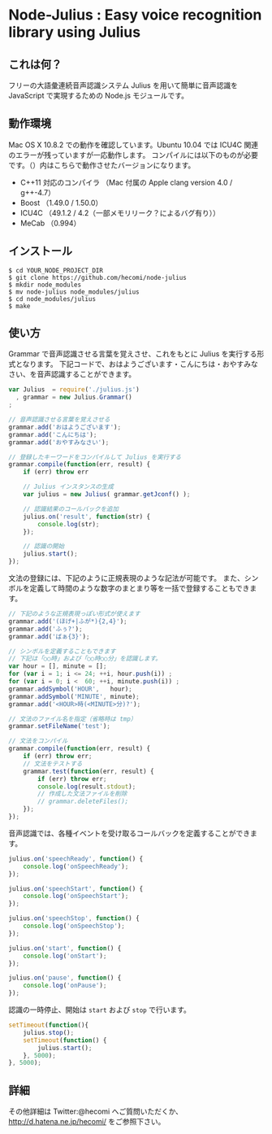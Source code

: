 Node-Julius : Easy voice recognition library using Julius
=============

これは何？
--------------
フリーの大語彙連続音声認識システム Julius を用いて簡単に音声認識を JavaScript で実現するための Node.js モジュールです。

動作環境
--------------
Mac OS X 10.8.2 での動作を確認しています。Ubuntu 10.04 では ICU4C 関連のエラーが残っていますが一応動作します。
コンパイルには以下のものが必要です。（）内はこちらで動作させたバージョンになります。

+ C++11 対応のコンパイラ （Mac 付属の Apple clang version 4.0 / g++-4.7）
+ Boost （1.49.0 / 1.50.0）
+ ICU4C （49.1.2 / 4.2（一部メモリリーク？によるバグ有り））
+ MeCab （0.994）

インストール
--------------
	$ cd YOUR_NODE_PROJECT_DIR
	$ git clone https://github.com/hecomi/node-julius
	$ mkdir node_modules
	$ mv node-julius node_modules/julius
	$ cd node_modules/julius
	$ make

使い方
--------------
Grammar で音声認識させる言葉を覚えさせ、これをもとに Julius を実行する形式となります。
下記コードで、おはようございます・こんにちは・おやすみなさい、を音声認識することができます。

```javascript
var Julius  = require('./julius.js')
  , grammar = new Julius.Grammar()
;

// 音声認識させる言葉を覚えさせる
grammar.add('おはようございます');
grammar.add('こんにちは');
grammar.add('おやすみなさい');

// 登録したキーワードをコンパイルして Julius を実行する
grammar.compile(function(err, result) {
	if (err) throw err

	// Julius インスタンスの生成
	var julius = new Julius( grammar.getJconf() );

	// 認識結果のコールバックを追加
	julius.on('result', function(str) {
		console.log(str);
	});

	// 認識の開始
	julius.start();
});
```

文法の登録には、下記のように正規表現のような記法が可能です。
また、シンボルを定義して時間のような数字のまとまり等を一括で登録することもできます。

```javascript
// 下記のような正規表現っぽい形式が使えます
grammar.add('(ほげ+|ふが*){2,4}');
grammar.add('ふぅ?');
grammar.add('ばぁ{3}');

// シンボルを定義することもできます
// 下記は「○○時」および「○○時○○分」を認識します。
var hour = [], minute = [];
for (var i = 1; i <= 24; ++i, hour.push(i)) ;
for (var i = 0; i <  60; ++i, minute.push(i)) ;
grammar.addSymbol('HOUR',   hour);
grammar.addSymbol('MINUTE', minute);
grammar.add('<HOUR>時(<MINUTE>分)?');

// 文法のファイル名を指定（省略時は tmp）
grammar.setFileName('test');

// 文法をコンパイル
grammar.compile(function(err, result) {
	if (err) throw err;
	// 文法をテストする
	grammar.test(function(err, result) {
		if (err) throw err;
		console.log(result.stdout);
		// 作成した文法ファイルを削除
		// grammar.deleteFiles();
	});
});
```

音声認識では、各種イベントを受け取るコールバックを定義することができます。

```javascript
julius.on('speechReady', function() {
	console.log('onSpeechReady');
});

julius.on('speechStart', function() {
	console.log('onSpeechStart');
});

julius.on('speechStop', function() {
	console.log('onSpeechStop');
});

julius.on('start', function() {
	console.log('onStart');
});

julius.on('pause', function() {
	console.log('onPause');
});
```

認識の一時停止、開始は `start` および `stop` で行います。

```javascript
setTimeout(function(){
	julius.stop();
	setTimeout(function() {
		julius.start();
	}, 5000);
}, 5000);
```

詳細
--------------
その他詳細は Twitter:@hecomi へご質問いただくか、http://d.hatena.ne.jp/hecomi/ をご参照下さい。
